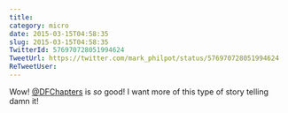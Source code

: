 ```yaml
---
title: 
category: micro
date: 2015-03-15T04:58:35
slug: 2015-03-15T04:58:35
TwitterId: 576970728051994624
TweetUrl: https://twitter.com/mark_philpot/status/576970728051994624
ReTweetUser: 
---
```


Wow! [@DFChapters](https://twitter.com/DFChapters) is *so* good! I want more of this type of story telling damn it!